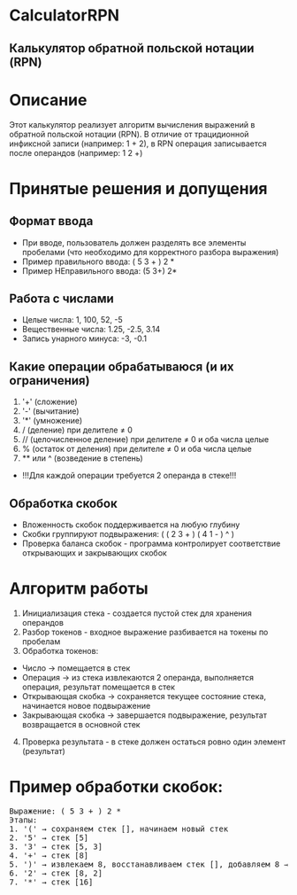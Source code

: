 # CalculatorRPN
## Калькулятор обратной польской нотации (RPN)
# Описание
Этот калькулятор реализует алгоритм вычисления выражений в обратной польской нотации (RPN). В отличие от трацидионной инфиксной записи (например: 1 + 2), в RPN операция записывается после операндов (например: 1 2 +)
# Принятые решения и допущения
## Формат ввода
- При вводе, пользователь должен разделять все элементы пробелами (что необходимо для корректного разбора выражения)
- Пример правильного ввода:   ( 5 3 + ) 2 *
- Пример НЕправильного ввода: (5 3+) 2*
## Работа с числами
- Целые числа: 1, 100, 52, -5
- Вещественные числа: 1.25, -2.5, 3.14
- Запись унарного минуса: -3, -0.1
## Какие операции обрабатываюся (и их ограничения)
1) '+' (сложение)
2) '-' (вычитание)
3) '*' (умножение)
4) / (деление) при делителе ≠ 0
5) // (целочисленное деление) при делителе ≠ 0 и оба числа целые
6) % (остаток от деления) при делителе ≠ 0 и оба числа целые
7) ** или ^ (возведение в степень)
- !!!Для каждой операции требуется 2 операнда в стеке!!!
## Обработка скобок
- Вложенность скобок поддерживается на любую глубину
- Скобки группируют подвыражения: ( ( 2 3 + ) ( 4 1 - ) ^ )
- Проверка баланса скобок - программа контролирует соответствие открывающих и закрывающих скобок
# Алгоритм работы
1) Инициализация стека - создается пустой стек для хранения операндов
2) Разбор токенов - входное выражение разбивается на токены по пробелам
3) Обработка токенов:
 - Число → помещается в стек
 - Операция → из стека извлекаются 2 операнда, выполняется операция, результат помещается в стек
 - Открывающая скобка → сохраняется текущее состояние стека, начинается новое подвыражение
 - Закрывающая скобка → завершается подвыражение, результат возвращается в основной стек
4) Проверка результата - в стеке должен остаться ровно один элемент (результат)

# Пример обработки скобок:
<pre>
Выражение: ( 5 3 + ) 2 *
Этапы:
1. '(' → сохраняем стек [], начинаем новый стек
2. '5' → стек [5]
3. '3' → стек [5, 3]  
4. '+' → стек [8]
5. ')' → извлекаем 8, восстанавливаем стек [], добавляем 8 → стек [8]
6. '2' → стек [8, 2]
7. '*' → стек [16]
</pre>

# 
